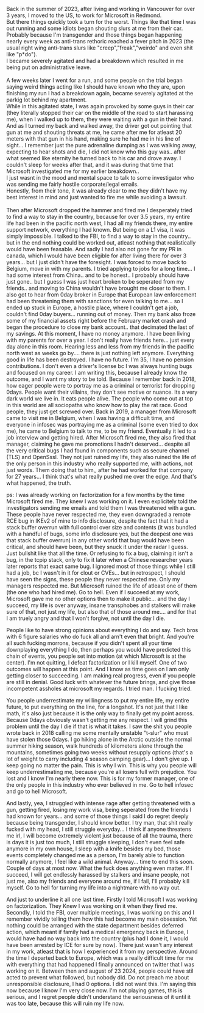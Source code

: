 Back in the summer of 2023, after living and working in Vancouver for over 3 years, I moved to the US, to work for Microsoft in Redmond.<br/> 
But there things quickly took a turn for the worst. Things like that time I was out running and some idiots began shouting slurs at me from their car.<br/> 
Probably because I'm transgender and those things began happening nearly every week as anti-trans rethoric reached a fever pitch in 2023 (the usual right wing anti-trans slurs like "creep","freak","weirdo" and even shit like "p*do").<br/> 
I became severely agitated and had a breakdown which resulted in me being put on administrative leave.<br/> <br/> 
A few weeks later I went for a run, and some people on the trial began saying weird things acting like I should have known who they are, upon finishing my run I had a breakdown again, became severely agitated at the parkig lot behind my apartment.<br/> 
While in this agitated state, I was again provoked by some guys in their car (they literally stopped their car on the middle of the road to start harassing me), when I walked up to them, they were waiting with a gun in their hand.<br/> 
And as I turned my back and walked away, the driver got out pointing that gun at me and shouting threats at me, he came after me for atleast 20 meters with that gun in his hand, making sure he had me in his line of sight... I remember just the pure adrenaline dumping as I was walking away, expecting to hear shots and die, I did not know who this guy was.. after what seemed like eternity he turned back to his car and drove away. I couldn't sleep for weeks after that, and it was during that time that Microsoft investigated  me for my earlier breakdown.. <br/> 
I just wasnt in the mood and mental space to talk to some investigator who was sending me fairly hostile corporate/legal emails.<br/> 
Honestly, from their tone, it was already clear to me they didn't have my best interest in mind and just wanted to fire me while avoiding a lawsuit.<br/> <br/> 
Then after Microsoft dropped the hammer and fired me I desperately tried to find a way to stay in the country, because for over 3.5 years, my entire life had been in the pacific north west, I had all my friends there, my entire support network, everything I had known. But being on a L1 visa, it was simply impossible. I talked to the FBI, to find a way to stay in the country.. but in the end nothing could be worked out, atleast nothing that realistically would have been feasable. And sadly I had also not gone for my PR in canada, which I would have been eligible for after living there for over 3 years... but I just didn't have the foresight. I was forced to move back to Belgium, move in with my parents. I tried applying to jobs for a long time... I had some interest from China.. and to be honest.. I probably should have just gone.. but I guess I was just heart broken to be seperated from my friends.. and moving to China wouldn't have brought me closer to them. I also got to hear from 0day broker in Europe that European law enforcement had been threatening them with sanctions for even talking to me... so I ended up stuck in Europe, a hostile place, where I couldn't get a job, couldn't find 0day buyers... running out of money. Then my bank also froze some of my financial assets right before the February market crash and began the procedure to close my bank account.. that decimated the last of my savings. At this moment, I have no money anymore. I have been living with my parents for over a year. I don't really have friends here... just every day alone in this room. Hearing less and less from my friends in the pacific north west as weeks go by.... there is just nothing left anymore. Everything good in life has been destroyed. I have no future. I'm 35, I have no pension contributions. I don't even a driver's license bc I was always hunting bugs and focused on my career. I am writing this, because I already know the outcome, and I want my story to be told. Because I remember back in 2018, how eager people were to portray me as a criminal or terrorist for dropping 0days. People want their villains, they don't see motive or nuance. Its a very dark world we live in. It eats people alive. The people who come out at top in this world are all sociopaths who know how to play the rat race. Good people, they just get screwed over. Back in 2019, a manager from Microsoft came to visit me in Belgium, when I was having a difficult time, and everyone in infosec was portraying me as a criminal (some even tried to dox me), he came to Belgium to talk to me, to be my friend. Eventually it led to a job interview and getting hired. After Microsoft fired me, they also fired that manager, claiming he gave me promotions I hadn't deserved... despite all the very critical bugs I had found in components such as secure channel (TLS) and OpenSssl. They not just ruined my life, they also ruined the life of the only person in this industry who really supported me, with actions, not just words. Them doing that to him,, after he had worked for that company for 27 years... I think that's what really pushed me over the edge. And that's what happened, the truth.

ps: I was already working on factorization for a few months by the time Microsoft fired me. They knew I was working on it. I even explicitely told the investigators sending me emails and told them I was threatened with a gun. These people have never respected me, they even downgraded a remote RCE bug in IKEv2 of mine to info disclosure, despite the fact that it had a stack buffer overrun with full control over size and contents (it was bundled with a handful of bugs, some info disclosure yes, but the deepest one was that stack buffer overrun) in any other world that bug would have been critical, and should have been, but they snuck it under the radar I guess. Just bullshit like that all the time. Or refusing to fix a bug, claiming it isn't a bug, in the tcpip stack, only to fix it later when a Chinese researcher years later reports that exact same bug. I ignored most of those things while I still had a job, bc I wasn't in it for clout or CVEs... but in retrospect, I should have seen the signs, these people they never respected me. Only my managers respected me. But Microsoft ruined the life of atleast one of them (the one who had hired me). Go to hell. Even if I succeed at my work, Microsoft gave me no other options then to make it public... and the day I succeed, my life is over anyway, insane transphobes and stalkers will make sure of that, not just my life, but also that of those around me.... and for that I am truely angry and that I won't forgive, not until the day I die.

People like to have strong opinions about everything I do and say. Tech bros with 6 figure salaries who do fuck all and arn't even that bright. And you're all such fucking morrons, because if you didn't spent all your time downplaying everything I do, then perhaps you would have predicted this chain of events, you people set into motion (at which Microsoft is at the center). I'm not quitting, I defeat factorization or I kill myself. One of two outcomes will happen at this point. And I know as time goes on I am only getting closer to succeeding. I am making real progress, even if you people are still in denial. Good luck with whatever the future brings, and give those incompetent assholes at microsoft my regards. I tried man. I fucking tried.

You people underrestimate my willingness to put my entire life, my entire future, to put everything on the line, for a longshot. It's not just that I like math, it's also just because it is the only way to finally get my point across. Because 0days obviously wasn't getting me any respect. I will grind this problem until the day I die if that is what it takes. I saw the shit you people wrote back in 2018 calling me some mentally unstable "t-slur" who must have stolen those 0days. I go hiking alone in the Arctic outside the normal summer hiking season, walk hundreds of kilometers alone through the mountains, sometimes going two weeks without resupply options (that's a lot of weight to carry including 4 season camping gear)... I don't give up. I keep going no matter the pain. This is why I win. This is why you people will keep underrestimating me, because you're all losers full with prejudice. You lost and I know I'm nearly there now. This is for my former manager, one of the only people in this industry who ever believed in me. Go to hell infosec and go to hell Microsoft. 

And lastly, yea, I struggled with intense rage after getting threatened with a gun, getting fired, losing my work visa, being seperated from the friends I had known for years... and some of those things I said I do regret deeply because being transgender, I should know better. I try man, that shit really fucked with my head, I still struggle everyday... I think if anyone threatens me irl, I will become extremely violent just because of all the trauma, there is days it is just too much, I still struggle sleeping, I don't even feel safe anymore in my own house, I sleep with a knife besides my bed, those events completely changed me as a person, I'm barely able to function normally anymore, I feel like a wild animal. Anyway... time to end this soon. Couple of days at most now. What the fuck does anything even matter. If I succeed, I will get endlessly harassed by stalkers and insane people, not just me, also my friends and everyone around me, if I fail, I'll probably kill myself. Go to hell for turning my life into a nightmare with no way out.

And just to underline it all one last time. Firstly I told Microsoft I was working on factorization. They Knew I was working on it when they fired me. Secondly, I told the FBI, over multiple meetings, I was working on this and I remember vividly telling them how this had become my main obsession. Yet nothing could be arranged with the state department besides deferred action, which meant if family had a medical emergency back in Europe, I would have had no way back into the country (plus had I done it, I would have been arrested by ICE for sure by now). There just wasn't any interest in my work, atleast that is how I experienced it from my perspective. Around the time I departed back to Europe, which was a really difficult time for me with everything that had happened I finally announced on twitter that I was working on it. Between then and august of 23 2024, people could have stil acted to prevent what followed, but nobody did. Do not preach me about unresponsible disclosure, I had 0 options. I did not want this. I'm saying this now because I know I'm very close now. I'm not playing games, this is serious, and I regret people didn't understand the seriousness of it until it was too late, because this will ruin my life now.
